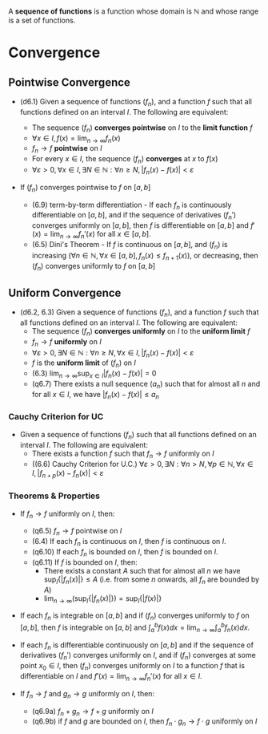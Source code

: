 A **sequence of functions** is a function whose domain is $\mathbb{N}$ and whose range is a set of functions.
# Convergence

## Pointwise Convergence

- (d6.1) Given a sequence of functions $(f_n)$, and a function $f$ such that all functions defined on an interval $I$. The following are equivalent: 
	- The sequence $(f_n)$ **converges pointwise** on $I$ to the **limit function** $f$
	-  $\forall x \in I,\,\displaystyle f(x) = \lim_{n \to \infty} f_n(x)$ 
	- $f_n\to f$ **pointwise** on $I$
	- For every $x\in I$, the sequence $(f_n)$ **converges** at $x$ to $f(x)$
	- $\forall \varepsilon > 0, \forall x\in I, \exists N\in \mathbb{N} : \forall n\geq N, |f_n(x) - f(x)| < \varepsilon$


- If $(f_n)$ converges pointwise to $f$ on $[a,b]$
	- (6.9) term-by-term differentiation - If each $f_n$ is continuously differentiable on $[a,b]$, and if the sequence of derivatives $(f_n')$ converges uniformly on $[a,b]$, then $f$ is differentiable on $[a,b]$ and $\displaystyle f'(x) = \lim_{n \to \infty} f_n'(x)$ for all $x\in [a,b]$.
	- (6.5) Dini's Theorem - If $f$ is continuous on $[a,b]$, and $(f_n)$ is increasing ($\forall n \in \mathbb{N},\forall x\in [a,b],f_n(x)\leq f_{n+1}(x)$), or decreasing, then $(f_n)$ converges uniformly to $f$ on $[a,b]$

## Uniform Convergence

- (d6.2, 6.3) Given a sequence of functions $(f_n)$, and a function $f$ such that all functions defined on an interval $I$. The following are equivalent: 
	- The sequence $(f_n)$ **converges uniformly** on $I$ to the **uniform limit** $f$
	- $f_n\to f$ **uniformly** on $I$
	- $\forall\varepsilon > 0,\exists N\in\mathbb{N}:\forall n\geq N,\forall x \in{I},|f_n(x) - f(x)| < \varepsilon$
	- $f$ is the **uniform limit** of $(f_n)$ on $I$
	- (6.3) $\displaystyle \lim_{n \to \infty} \sup_{x\in I} |f_n(x) - f(x)| = 0$
	- (q6.7) There exists a null sequence $(a_n)$ such that for almost all $n$ and for all $x\in I$, we have $|f_n(x) - f(x)| \leq a_n$


### Cauchy Criterion for UC

- Given a sequence of functions $(f_n)$ such that all functions defined on an interval $I$. The following are equivalent: 
	- There exists a function $f$ such that $f_n\to f$ uniformly on $I$
	- ((6.6) Cauchy Criterion for U.C.) $\forall\varepsilon > 0 ,\exists N:\forall n>N,\forall p\in \mathbb{N},\forall x \in I,|f_{n+p}(x) - f_n(x)| < \varepsilon$

### Theorems & Properties

- If $f_{n}\to f$ uniformly on $I$, then:
	- (q6.5) $f_{n}\to f$ pointwise on $I$
	- (6.4) If each $f_n$ is continuous on $I$, then $f$ is continuous on $I$.
	- (q6.10) If each $f_n$ is bounded on $I$, then $f$ is bounded on $I$.
	- (q6.11) If $f$ is bounded on $I$, then:
		- There exists a constant $A$ such that for almost all $n$ we have $\displaystyle\sup_{I}\{\left| f_n(x) \right| \} \leq A$ (i.e. from some $n$ onwards, all $f_n$ are bounded by $A$)
		- $\displaystyle\lim_{n\to\infty} \left( \sup_{I}\{\left| f_n(x) \right| \} \right) = \sup_{I}\{\left| f(x) \right| \}$
- If each $f_n$ is integrable on $[a,b]$ and if $(f_n)$ converges uniformly to $f$ on $[a,b]$, then $f$ is integrable on $[a,b]$ and $\displaystyle \int_{a}^{b} f(x) dx = \lim_{n \to \infty} \int_{a}^{b} f_n(x) dx$.
- If each $f_n$ is differentiable continuously on $[a,b]$ and if the sequence of derivatives $(f_n')$ converges uniformly on $I$, and if $(f_n)$ converges at some point $x_0\in I$, then $(f_n)$ converges uniformly on $I$ to a function $f$ that is differentiable on $I$ and $\displaystyle f'(x) = \lim_{n \to \infty} f_n'(x)$ for all $x\in I$.

- If $f_n\to f$ and $g_n\to g$ uniformly on $I$, then:
	- (q6.9a) $f_n+g_n\to f+g$ uniformly on $I$
	- (q6.9b) if $f$ and $g$ are bounded on $I$, then $f_n \cdot g_n \to f\cdot g$ uniformly on $I$

